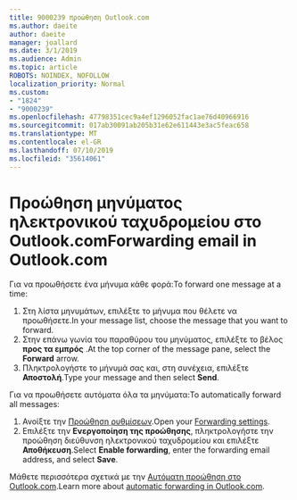 ```yaml
---
title: 9000239 προώθηση Outlook.com
ms.author: daeite
author: daeite
manager: joallard
ms.date: 3/1/2019
ms.audience: Admin
ms.topic: article
ROBOTS: NOINDEX, NOFOLLOW
localization_priority: Normal
ms.custom:
- "1824"
- "9000239"
ms.openlocfilehash: 47798351cec9a4ef1296052fac1ae76d40966916
ms.sourcegitcommit: 017ab30091ab205b31e62e611443e3ac5feac658
ms.translationtype: MT
ms.contentlocale: el-GR
ms.lasthandoff: 07/10/2019
ms.locfileid: "35614061"
---
```

# <a name="forwarding-email-in-outlookcom"></a><span data-ttu-id="04242-102">Προώθηση μηνύματος ηλεκτρονικού ταχυδρομείου στο Outlook.com</span><span class="sxs-lookup"><span data-stu-id="04242-102">Forwarding email in Outlook.com</span></span>

<span data-ttu-id="04242-103">Για να προωθήσετε ένα μήνυμα κάθε φορά:</span><span class="sxs-lookup"><span data-stu-id="04242-103">To forward one message at a time:</span></span>

1. <span data-ttu-id="04242-104">Στη λίστα μηνυμάτων, επιλέξτε το μήνυμα που θέλετε να προωθήσετε.</span><span class="sxs-lookup"><span data-stu-id="04242-104">In your message list, choose the message that you want to forward.</span></span>
2. <span data-ttu-id="04242-105">Στην επάνω γωνία του παραθύρου του μηνύματος, επιλέξτε το βέλος **προς τα εμπρός** .</span><span class="sxs-lookup"><span data-stu-id="04242-105">At the top corner of the message pane, select the **Forward** arrow.</span></span>
3. <span data-ttu-id="04242-106">Πληκτρολογήστε το μήνυμά σας και, στη συνέχεια, επιλέξτε **Αποστολή**.</span><span class="sxs-lookup"><span data-stu-id="04242-106">Type your message and then select **Send**.</span></span>

<span data-ttu-id="04242-107">Για να προωθήσετε αυτόματα όλα τα μηνύματα:</span><span class="sxs-lookup"><span data-stu-id="04242-107">To automatically forward all messages:</span></span>

1. <span data-ttu-id="04242-108">Ανοίξτε την [Προώθηση ρυθμίσεων](https://outlook.live.com/mail/options/mail/forwarding/forwardingOption).</span><span class="sxs-lookup"><span data-stu-id="04242-108">Open your [Forwarding settings](https://outlook.live.com/mail/options/mail/forwarding/forwardingOption).</span></span>
2. <span data-ttu-id="04242-109">Επιλέξτε την **Ενεργοποίηση της προώθησης**, πληκτρολογήστε την προώθηση διεύθυνση ηλεκτρονικού ταχυδρομείου και επιλέξτε **Αποθήκευση**.</span><span class="sxs-lookup"><span data-stu-id="04242-109">Select **Enable forwarding**, enter the forwarding email address, and select **Save**.</span></span>

<span data-ttu-id="04242-110">Μάθετε περισσότερα σχετικά με την [Αυτόματη προώθηση στο Outlook.com](https://support.office.com/article/6246987c-6c8f-4144-b255-14fc07007dad?wt.mc_id=Office_Outlook_com_Alchemy).</span><span class="sxs-lookup"><span data-stu-id="04242-110">Learn more about [automatic forwarding in Outlook.com](https://support.office.com/article/6246987c-6c8f-4144-b255-14fc07007dad?wt.mc_id=Office_Outlook_com_Alchemy).</span></span>